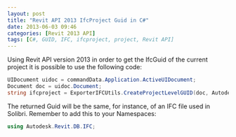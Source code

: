 ```yaml
---
layout: post
title: "Revit API 2013 IfcProject Guid in C#"
date: 2013-06-03 09:46
categories: [Revit 2013 API]
tags: [C#, GUID, IFC, ifcproject, project, Revit API]
---
```

Using Revit API version 2013 in order to get the IfcGuid of the current project it is possible to use the following code:

```csharp
UIDocument uidoc = commandData.Application.ActiveUIDocument;
Document doc = uidoc.Document;
string ifcproject = ExporterIFCUtils.CreateProjectLevelGUID(doc, Autodesk.Revit.DB.IFC.IFCProjectLevelGUIDType.Project);
```

The returned Guid will be the same, for instance, of an IFC file used in Solibri. Remember to add this to your Namespaces:

```csharp
using Autodesk.Revit.DB.IFC;

```
